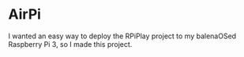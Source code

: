 # AirPi

I wanted an easy way to deploy the RPiPlay project to my balenaOSed Raspberry Pi 3, so I made this project.
